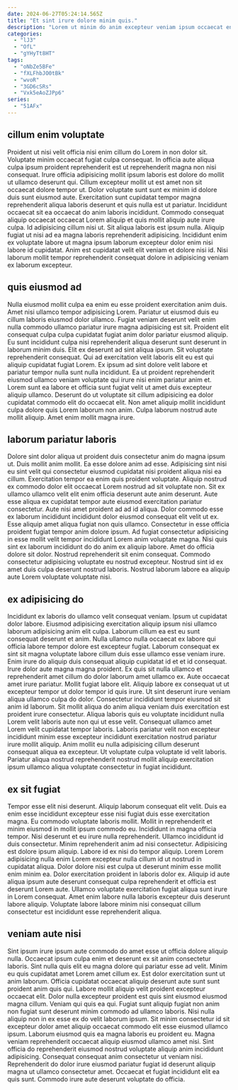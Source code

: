 ```yaml
---
date: 2024-06-27T05:24:14.565Z
title: "Et sint irure dolore minim quis."
description: "Lorem ut minim do anim excepteur veniam ipsum occaecat enim amet laboris. Ea dolor ipsum aliquip Lorem ex Lorem tempor enim enim dolor minim est Lorem aliquip."
categories:
  - "lJ3"
  - "OfL"
  - "gYHyTt8HT"
tags:
  - "oNbZe5BFe"
  - "fXLFhbJO0tBk"
  - "wvoR"
  - "3GD6cSRs"
  - "Vxk5eAoZJPp6"
series:
  - "51AFx"
---
```



## cillum enim voluptate

Proident ut nisi velit officia nisi enim cillum do Lorem in non dolor sit. Voluptate minim occaecat fugiat culpa consequat. In officia aute aliqua culpa ipsum proident reprehenderit est ut reprehenderit magna non nisi consequat. Irure officia adipisicing mollit ipsum laboris est dolore do mollit ut ullamco deserunt qui. Cillum excepteur mollit ut est amet non sit occaecat dolore tempor ut.
Dolor voluptate sunt sunt ex minim id dolore duis sunt eiusmod aute. Exercitation sunt cupidatat tempor magna reprehenderit aliqua laboris deserunt et quis nulla est ut pariatur. Incididunt occaecat sit ea occaecat do anim laboris incididunt. Commodo consequat aliquip occaecat occaecat Lorem aliquip et quis mollit aliquip aute irure culpa. Id adipisicing cillum nisi ut. Sit aliqua laboris est ipsum nulla.
Aliquip fugiat ut nisi ad ea magna laboris reprehenderit adipisicing. Incididunt enim ex voluptate labore ut magna ipsum laborum excepteur dolor enim nisi labore id cupidatat. Anim est cupidatat velit elit veniam et dolore nisi id. Nisi laborum mollit tempor reprehenderit consequat dolore in adipisicing veniam ex laborum excepteur.

## quis eiusmod ad

Nulla eiusmod mollit culpa ea enim eu esse proident exercitation anim duis. Amet nisi ullamco tempor adipisicing Lorem. Pariatur ut eiusmod duis eu cillum laboris eiusmod dolor ullamco. Fugiat veniam deserunt velit enim nulla commodo ullamco pariatur irure magna adipisicing est sit.
Proident elit consequat culpa culpa cupidatat fugiat anim dolor pariatur eiusmod aliquip. Eu sunt incididunt culpa nisi reprehenderit aliqua deserunt sunt deserunt in laborum minim duis. Elit ex deserunt ad sint aliqua ipsum. Sit voluptate reprehenderit consequat. Qui ad exercitation velit laboris elit eu est qui aliquip cupidatat fugiat Lorem. Ex ipsum ad sint dolore velit labore et pariatur tempor nulla sunt nulla incididunt. Ea ut proident reprehenderit eiusmod ullamco veniam voluptate qui irure nisi enim pariatur anim et. Lorem sunt ea labore et officia sunt fugiat velit ut amet duis excepteur aliquip ullamco.
Deserunt do ut voluptate sit cillum adipisicing ea dolor cupidatat commodo elit do occaecat elit. Non amet aliquip mollit incididunt culpa dolore quis Lorem laborum non anim. Culpa laborum nostrud aute mollit aliquip. Amet enim mollit magna irure.

## laborum pariatur laboris

Dolore sint dolor aliqua ut proident duis consectetur anim do magna ipsum ut. Duis mollit anim mollit. Ea esse dolore anim ad esse. Adipisicing sint nisi eu sint velit qui consectetur eiusmod cupidatat nisi proident aliqua nisi ea cillum. Exercitation tempor ea enim quis proident voluptate. Aliquip nostrud ex commodo dolor elit occaecat Lorem nostrud ad sit voluptate non. Sit ex ullamco ullamco velit elit enim officia deserunt aute anim deserunt.
Aute esse aliqua ex cupidatat tempor aute eiusmod exercitation pariatur consectetur. Aute nisi amet proident ad ad id aliqua. Dolor commodo esse ex laborum incididunt incididunt dolor eiusmod consequat elit velit ut ex. Esse aliquip amet aliqua fugiat non quis ullamco. Consectetur in esse officia proident fugiat tempor anim dolore ipsum.
Ad fugiat consectetur adipisicing in esse mollit velit tempor incididunt Lorem anim voluptate magna. Nisi quis sint ex laborum incididunt do do anim ex aliquip labore. Amet do officia dolore sit dolor. Nostrud reprehenderit sit enim consequat. Commodo consectetur adipisicing voluptate eu nostrud excepteur. Nostrud sint id ex amet duis culpa deserunt nostrud laboris. Nostrud laborum labore ea aliquip aute Lorem voluptate voluptate nisi.

## ex adipisicing do

Incididunt ex laboris do ullamco velit consequat veniam. Ipsum ut cupidatat dolor labore. Eiusmod adipisicing exercitation aliquip ipsum nisi ullamco laborum adipisicing anim elit culpa. Laborum cillum ea est eu sunt consequat deserunt et anim. Nulla ullamco nulla occaecat ex labore qui officia labore tempor dolore est excepteur fugiat. Laborum consequat ex sint sit magna voluptate labore cillum duis esse ullamco esse veniam irure. Enim irure do aliquip duis consequat aliquip cupidatat id et et id consequat. Irure dolor aute magna magna proident.
Ex quis sit nulla ullamco et reprehenderit amet cillum do dolor laborum amet ullamco ex. Aute occaecat amet irure pariatur. Mollit fugiat labore elit. Aliquip labore ex consequat ut ut excepteur tempor ut dolor tempor id quis irure. Ut sint deserunt irure veniam aliqua ullamco culpa do dolor. Consectetur incididunt tempor eiusmod sit anim id laborum. Sit mollit aliqua do anim aliqua veniam duis exercitation est proident irure consectetur.
Aliqua laboris quis eu voluptate incididunt nulla Lorem velit laboris aute non qui ut esse velit. Consequat ullamco amet Lorem velit cupidatat tempor laboris. Laboris pariatur velit non excepteur incididunt minim esse excepteur incididunt exercitation nostrud pariatur irure mollit aliquip. Anim mollit eu nulla adipisicing cillum deserunt consequat aliqua ea excepteur. Ut voluptate culpa voluptate id velit laboris. Pariatur aliqua nostrud reprehenderit nostrud mollit aliquip exercitation ipsum ullamco aliqua voluptate consectetur in fugiat incididunt.

## ex sit fugiat

Tempor esse elit nisi deserunt. Aliquip laborum consequat elit velit. Duis ea enim esse incididunt excepteur esse nisi fugiat duis esse exercitation magna. Eu commodo voluptate laboris mollit. Mollit in reprehenderit et minim eiusmod in mollit ipsum commodo eu. Incididunt in magna officia tempor.
Nisi deserunt et eu irure nulla reprehenderit. Ullamco incididunt id duis consectetur. Minim reprehenderit anim ad nisi consectetur. Adipisicing est dolore ipsum aliquip. Labore id ex nisi do tempor aliquip. Lorem Lorem adipisicing nulla enim Lorem excepteur nulla cillum id ut nostrud in cupidatat aliqua.
Dolor dolore nisi est culpa ut deserunt minim esse mollit enim minim ea. Dolor exercitation proident in laboris dolor ex. Aliquip id aute aliqua ipsum aute deserunt consequat culpa reprehenderit et officia est deserunt Lorem aute. Ullamco voluptate exercitation fugiat aliqua sunt irure in Lorem consequat. Amet enim labore nulla laboris excepteur duis deserunt labore aliquip. Voluptate labore labore minim nisi consequat cillum consectetur est incididunt esse reprehenderit aliqua.

## veniam aute nisi

Sint ipsum irure ipsum aute commodo do amet esse ut officia dolore aliquip nulla. Occaecat ipsum culpa enim et deserunt ex sit anim consectetur laboris. Sint nulla quis elit eu magna dolore qui pariatur esse ad velit. Minim eu quis cupidatat amet Lorem amet cillum ex. Est dolor exercitation sunt ut anim laborum. Officia cupidatat occaecat aliquip deserunt aute sunt sunt proident anim quis qui. Labore mollit aliquip velit proident excepteur occaecat elit.
Dolor nulla excepteur proident est quis sint eiusmod eiusmod magna cillum. Veniam qui quis ea qui. Fugiat sunt aliquip fugiat non anim non fugiat sunt deserunt minim commodo ad ullamco laboris. Nisi nulla aliquip non in ex esse ex do velit laborum ipsum. Sit minim consectetur id sit excepteur dolor amet aliquip occaecat commodo elit esse eiusmod ullamco ipsum. Laborum eiusmod quis ea magna laboris eu proident eu.
Magna veniam reprehenderit occaecat aliquip eiusmod ullamco amet nisi. Sint officia do reprehenderit eiusmod nostrud voluptate aliquip anim incididunt adipisicing. Consequat consequat anim consectetur ut veniam nisi. Reprehenderit do dolor irure eiusmod pariatur fugiat id deserunt aliquip magna ut ullamco consectetur amet. Occaecat et fugiat incididunt elit ea quis sunt. Commodo irure aute deserunt voluptate do officia.

